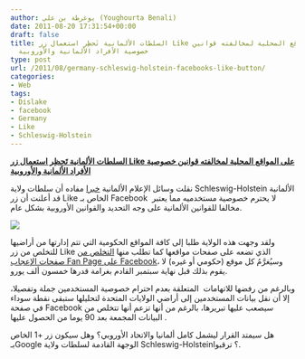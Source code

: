 ```yaml
---
author: يوغرطة بن علي (Youghourta Benali)
date: 2011-08-20 17:31:54+00:00
draft: false
title: السلطات الألمانية تَحظِر استعمال زر Like على المواقع المحلية لمخالفته قوانين
  خصوصية الأفراد الألمانية والأوروبية
type: post
url: /2011/08/germany-schleswig-holstein-facebooks-like-button/
categories:
- Web
tags:
- Dislake
- facebook
- Germany
- Like
- Schleswig-Holstein
---
```


[**السلطات الألمانية تَحظِر استعمال زر Like على المواقع المحلية لمخالفته قوانين خصوصية الأفراد الألمانية والأوروبية**](http://www.it-scoop.com/2011/08/germany-schleswig-holstein-facebooks-like-button/)




نقلت وسائل الإعلام الألمانية [خبرا](http://www.thelocal.de/sci-tech/20110819-37073.html) مفاده أن سلطات ولاية Schleswig-Holstein الألمانية قد أعلنت أن زر Like الخاص بـ Facebook  لا يحترم خصوصية مستخدميه مما يعتبر مخالفا للقوانين الألمانية على وجه التحديد والقوانين الأوروبية بشكل عام.




[![](http://www.it-scoop.com/wp-content/uploads/2011/08/germany-facebook-dislike.jpg)
](http://www.it-scoop.com/2011/08/germany-schleswig-holstein-facebooks-like-button/)




ولقد وجهت هذه الولاية طلبا إلى كافة المواقع الحكومية التي تتم إدارتها من أراضيها للتخلص من زر Like الذي تضعه على صفحات مواقعها كما تطلب منها [التخلص من صفحات الإعجاب Fan Page على Facebook](http://www.abc12.com/story/15297882/german-privacy-watchdog-dislikes-facebooks-like)، وسيُغرَّمُ كل موقع (حكومي أو غيره) لا يقوم بذلك قبل نهاية سبتمبر القادم بغرامة قدرها خمسون ألف يورو.




وبالرغم من رفضها للاتهامات  المتعلقة بعدم احترام خصوصية المستخدمين جملة وتفصيلا، إلا أن نقل بيانات المستخدمين إلى أراضي الولايات المتحدة لتحليلها ستبقى نقطة سوداء في صفحة Facebook سيصعب عليها تبريرها، بالرغم من أنها تزعم أنها تتخلص من  البيانات المجمعة بعد 90 يوما من الحصول عليها.




هل سيمتد القرار ليشمل كامل ألمانيا والاتحاد الأوروبي؟ وهل سيكون زر +1 الخاص بـGoogle الوجهة القادمة لسلطات ولاية Schleswig-Holstein؟ ترقبوا.



